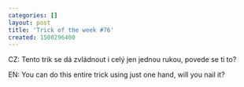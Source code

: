 ```yaml
---
categories: []
layout: post
title: 'Trick of the week #76'
created: 1500296400
---
```

CZ: Tento trik se dá zvládnout i celý jen jednou rukou, povede se ti to?<br />
EN: You can do this entire trick using just one hand, will you nail it?<br />
<br />
<div class="youtube-player" data-id="q-6VCq2YPO4"></div>
